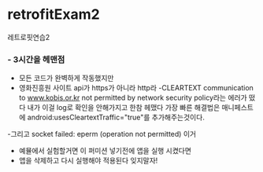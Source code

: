 # retrofitExam2
레트로핏연습2

### - 3시간을 헤맨점
- 모든 코드가 완벽하게 작동했지만
- 영화진흥원 사이트 api가 https가 아니라 http라
-CLEARTEXT communication to www.kobis.or.kr not permitted by network security policy라는 에러가 떴다 내가 이걸 log로 확인을 안해가지고 한참 헤맸다
 가장 빠른 해결법은 매니페스트에 android:usesCleartextTraffic="true"를 추가해주는것이다.

 -그리고 socket failed: eperm (operation not permitted) 이거 
- 예뮬에서 실험할거면 <uses-permission android:name="android.permission.INTERNET"/> 이 퍼미션 넣기전에 앱을 실행 시켰다면
- 앱을 삭제하고 다시 실행해야 적용된다 잊지말자!
